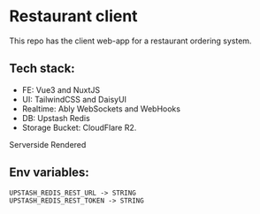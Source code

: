 # Restaurant client

This repo has the client web-app for a restaurant ordering system.

## Tech stack:
+ FE: Vue3 and NuxtJS
+ UI: TailwindCSS and DaisyUI
+ Realtime: Ably WebSockets and WebHooks
+ DB: Upstash Redis
+ Storage Bucket: CloudFlare R2.

Serverside Rendered

## Env variables:
    UPSTASH_REDIS_REST_URL -> STRING
    UPSTASH_REDIS_REST_TOKEN -> STRING
